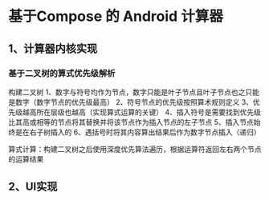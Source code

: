 # 基于Compose 的 Android 计算器

## 1、计算器内核实现

### 基于二叉树的算式优先级解析

构建二叉树
    1、数字与符号均作为节点，数字只能是叶子节点且叶子节点也之只能是数字（数字节点的优先级最高）
    2、符号节点的优先级按照算术规则定义
    3、优先级越高所在层级也越高（实现算式运算的关键）
    4、插入符号是需要找到优先级比其高或相等的节点将其替换并将该节点作为插入节点的左子节点
    5、插入节点始终是在右子树插入的
    6、遇括号时将其内容算出结果后作为数字节点插入（递归）

算式计算：构建二叉树之后使用深度优先算法遍历，根据运算符返回左右两个节点的运算结果

## 2、UI实现